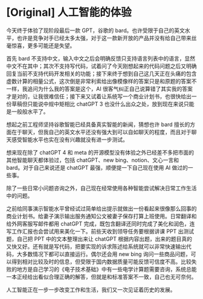 # [Original] 人工智能的体验


今天终于体验了现阶段最后一款 GPT，谷歌的 bard。也许受限于自己的英文水平，也许是竞争对手已经太多太强，对于这一款新开放的产品并没有给自己带来丝毫惊喜，更多可能还是失望。

首先 bard 不支持中文，输入中文之后会明确反馈只支持语言列表中的语言，显然中文不在其中；其次不支持写代码，试着问了今天刚想起来的代码问题之后又明确回复当前不支持代码开发相关的功能；接下来终于想到自己这几天正在头痛的包含虚数计算的相量公式，这次倒是非常利索给出像模像样的答案只是和原题的答案不一样，我追问为什么我的答案是这个，AI 很客气纠正自己说算错了其实我的答案才是对的，让我很难信任；接下来又试着让系统写一个商业计划书，也很快给出一份草稿但只能说中规中矩相比 chatGPT 3 也没什么出众之处，放到现在来说只能是一般般水平了。

想起之前工程师坚持谷歌智能已经具备真实智能的新闻，猜想也许 bard 擅长的方面在于聊天，但我自己的英文水平还没有强大到可以自如聊天的程度，而且对于聊天感受智能水平也实在没有兴趣就没有进一步测试。

想来现在除了 chatGPT 4 和 meta 的开源模型没有体验之外已经差不多把市面的其他智能聊天都体验过，包括 chatGPT、new bing、notion、文心一言和 bard。对于自己来说还是 chatGPT 最强，顺便提一下自己现在使用 AI 做过的一些事。

除了一些日常小问题咨询之外，自己现在经常使用各种智能尝试解决日常工作生活中的问题。

之前给同事演示智能水平曾经试过简单给出提示就做出一份看起来很像那么回事的商业计划书。给妻子演示输出服务通知公文被妻子保存打算上班使用。日常翻译和给外网客服写邮件都用 chatGPT 完成，既包含翻译还同时完成了美化和润色，连写工作汇报也会尝试用来美化一下。前些天收到领导任务要根据讲课 PPT 出测试题，自己把 PPT 中的文本整理出来让 chatGPT 根据内容出题，出来的题目真的又快又好。还有就是写代码，把要实现的诉求陈述给系统就可以非常快速输出代码，大多数情况下都可以直接运行。偶尔还会用 new bing 询问一些商品问题，可以得到相对比较及时的信息，但受限于国内数据质量可能反馈可信度不高。比较失败的地方是自己学习的《电子技术基础》中有一些电学计算题需要咨询，系统总能一本正经给出看似合理正确的解答，但就是和标准答案不一致，自己也无可奈何。

人工智能正在一步一步改变工作和生活，我们又一次见证着历史的发展。
